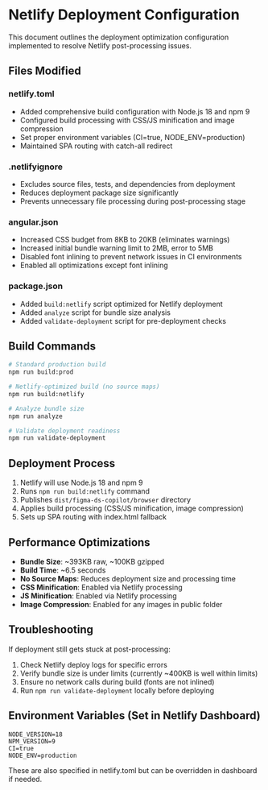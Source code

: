 # Netlify Deployment Configuration

This document outlines the deployment optimization configuration implemented to resolve Netlify post-processing issues.

## Files Modified

### netlify.toml
- Added comprehensive build configuration with Node.js 18 and npm 9
- Configured build processing with CSS/JS minification and image compression
- Set proper environment variables (CI=true, NODE_ENV=production)
- Maintained SPA routing with catch-all redirect

### .netlifyignore
- Excludes source files, tests, and dependencies from deployment
- Reduces deployment package size significantly
- Prevents unnecessary file processing during post-processing stage

### angular.json
- Increased CSS budget from 8KB to 20KB (eliminates warnings)
- Increased initial bundle warning limit to 2MB, error to 5MB
- Disabled font inlining to prevent network issues in CI environments
- Enabled all optimizations except font inlining

### package.json
- Added `build:netlify` script optimized for Netlify deployment
- Added `analyze` script for bundle size analysis
- Added `validate-deployment` script for pre-deployment checks

## Build Commands

```bash
# Standard production build
npm run build:prod

# Netlify-optimized build (no source maps)
npm run build:netlify

# Analyze bundle size
npm run analyze

# Validate deployment readiness
npm run validate-deployment
```

## Deployment Process

1. Netlify will use Node.js 18 and npm 9
2. Runs `npm run build:netlify` command
3. Publishes `dist/figma-ds-copilot/browser` directory
4. Applies build processing (CSS/JS minification, image compression)
5. Sets up SPA routing with index.html fallback

## Performance Optimizations

- **Bundle Size**: ~393KB raw, ~100KB gzipped
- **Build Time**: ~6.5 seconds
- **No Source Maps**: Reduces deployment size and processing time
- **CSS Minification**: Enabled via Netlify processing
- **JS Minification**: Enabled via Netlify processing
- **Image Compression**: Enabled for any images in public folder

## Troubleshooting

If deployment still gets stuck at post-processing:

1. Check Netlify deploy logs for specific errors
2. Verify bundle size is under limits (currently ~400KB is well within limits)
3. Ensure no network calls during build (fonts are not inlined)
4. Run `npm run validate-deployment` locally before deploying

## Environment Variables (Set in Netlify Dashboard)

```
NODE_VERSION=18
NPM_VERSION=9
CI=true
NODE_ENV=production
```

These are also specified in netlify.toml but can be overridden in dashboard if needed.